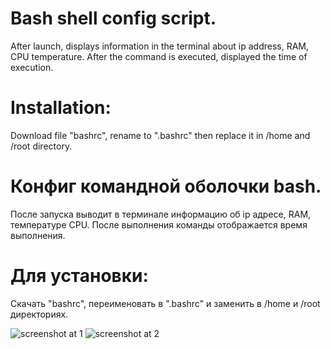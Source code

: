 # Bash shell config script.                                                                                                   
After launch, displays information in the terminal
about ip address, RAM, CPU temperature. After the command is executed, 
displayed the time of execution.

# Installation:                                                                                                               
Download file "bashrc", rename to ".bashrc" then replace it in /home and /root directory.


# Конфиг командной оболочки bash. 
После запуска выводит в терминале информацию 
об ip адресе, RAM, температуре CPU. После выполнения команды отображается время выполнения.

# Для установки:
Cкачать "bashrc", переименовать в ".bashrc" и заменить в /home и /root директориях.


![screenshot at 1](https://user-images.githubusercontent.com/43719011/51435294-2f0a1800-1cc0-11e9-98d6-18b8fbdbfbdd.png)
![screenshot at 2](https://user-images.githubusercontent.com/43719011/51435292-287ba080-1cc0-11e9-8507-0fa6ea48d37d.png)
                                                          
